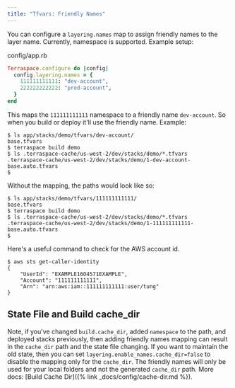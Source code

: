 ```yaml
---
title: "Tfvars: Friendly Names"
---
```


You can configure a `layering.names` map to assign friendly names to the layer name.  Currently, namespace is supported. Example setup:

config/app.rb

```ruby
Terraspace.configure do |config|
  config.layering.names = {
    111111111111: "dev-account",
    222222222222: "prod-account",
  }
end
```

This maps the `111111111111` namespace to a friendly  name `dev-account`. So when you build or deploy it'll use the friendly name. Example:

    $ ls app/stacks/demo/tfvars/dev-account/
    base.tfvars
    $ terraspace build demo
    $ ls .terraspace-cache/us-west-2/dev/stacks/demo/*.tfvars
    .terraspace-cache/us-west-2/dev/stacks/demo/1-dev-account-base.auto.tfvars
    $

Without the mapping, the paths would look like so:

    $ ls app/stacks/demo/tfvars/111111111111/
    base.tfvars
    $ terraspace build demo
    $ ls .terraspace-cache/us-west-2/dev/stacks/demo/*.tfvars
    .terraspace-cache/us-west-2/dev/stacks/demo/1-111111111111-base.auto.tfvars
    $



Here's a useful command to check for the AWS account id.

    $ aws sts get-caller-identity
    {
        "UserId": "EXAMPLE16O4571EXAMPLE",
        "Account": "111111111111",
        "Arn": "arn:aws:iam::111111111111:user/tung"
    }

## State File and Build cache_dir

Note, if you've changed `build.cache_dir`, added `namespace` to the path, and deployed stacks previously, then adding friendly names mapping can result in the `cache_dir` path and the state file changing. If you want to maintain the old state, then you can set `layering.enable_names.cache_dir=false` to disable the mapping only for the `cache_dir`. The friendly names will only be used for your local folders and not the generated `cache_dir` path. More docs: [Build Cache Dir]({% link _docs/config/cache-dir.md %}).
